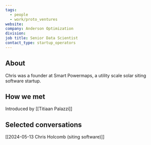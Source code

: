 ```yaml
---
tags:
  - people
  - work/proto_ventures
website: 
company: Anderson Optimization
division: 
job title: Senior Data Scientist
contact_type: startup_operators
---
```

## About
Chris was a founder at Smart Powermaps, a utility scale solar siting software startup.

## How we met
Introduced by [[Titiaan Palazzi]]

## Selected conversations
[[2024-05-13 Chris Holcomb (siting software)]]